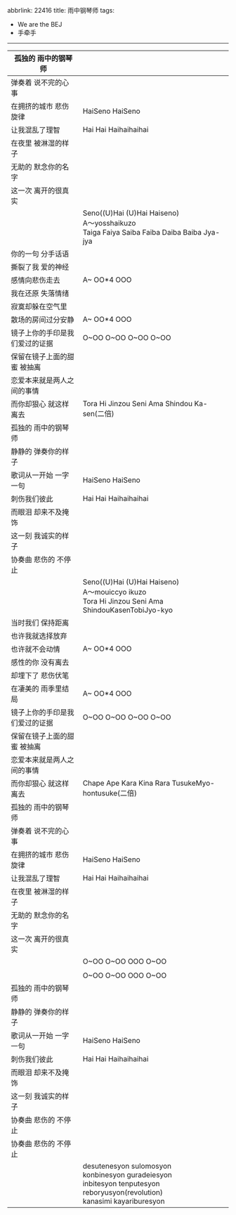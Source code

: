 abbrlink: 22416
title: 雨中钢琴师
tags:
  - We are the BEJ
  - 手牵手
---
|孤独的 雨中的钢琴师|      |
|--|--|
|弹奏着 说不完的心事|      |
|在拥挤的城市 悲伤旋律|HaiSeno HaiSeno |
|让我混乱了理智|Hai Hai Haihaihaihai|
|在夜里 被淋湿的样子|      |
|无助的 默念你的名字|      |
|这一次 离开的很真实|      |
|      |Seno((U)Hai (U)Hai Haiseno)<br>A～yosshaikuzo<br>Taiga Faiya Saiba Faiba Daiba Baiba Jya-jya|
|你的一句 分手话语|      |
|撕裂了我 爱的神经|      |
|感情向悲伤走去|A~ OO*4 OOO|
|我在还原 失落情绪|      |
|寂寞却躲在空气里|      |
|散场的房间过分安静|A~ OO*4 OOO|
|镜子上你的手印是我们爱过的证据|O~OO O~OO O~OO O~OO|
|保留在镜子上面的甜蜜 被抽离|      |
|恋爱本来就是两人之间的事情|      |
|而你却狠心 就这样离去|Tora Hi Jinzou Seni Ama Shindou Ka-sen(二倍)|
|孤独的 雨中的钢琴师|      |
|静静的 弹奏你的样子|      |
|歌词从一开始 一字一句|HaiSeno HaiSeno |
|刺伤我们彼此|Hai Hai Haihaihaihai|
|而眼泪 却来不及掩饰|      |
|这一刻 我诚实的样子|      |
|协奏曲 悲伤的 不停止|      |
|      |Seno((U)Hai (U)Hai Haiseno)<br>A～mouiccyo ikuzo<br>Tora Hi Jinzou Seni Ama ShindouKasenTobiJyo-kyo|
|当时我们 保持距离|      |
|也许我就选择放弃|      |
|也许就不会动情|A~ OO*4 OOO|
|感性的你 没有离去|      |
|却埋下了 悲伤伏笔|      |
|在凄美的 雨季里结局|A~ OO*4 OOO|
|镜子上你的手印是我们爱过的证据|O~OO O~OO O~OO O~OO|
|保留在镜子上面的甜蜜 被抽离|      |
|恋爱本来就是两人之间的事情|      |
|而你却狠心 就这样离去|Chape Ape Kara Kina Rara TusukeMyo-hontusuke(二倍)|
|孤独的 雨中的钢琴师|      |
|弹奏着 说不完的心事|      |
|在拥挤的城市 悲伤旋律|HaiSeno HaiSeno |
|让我混乱了理智|Hai Hai Haihaihaihai|
|在夜里 被淋湿的样子|      |
|无助的 默念你的名字|      |
|这一次 离开的很真实|      |
|      |O~OO O~OO OOO O~OO|
|      |      |
|      |O~OO O~OO OOO O~OO|
|孤独的 雨中的钢琴师|      |
|静静的 弹奏你的样子|      |
|歌词从一开始 一字一句|HaiSeno HaiSeno |
|刺伤我们彼此|Hai Hai Haihaihaihai|
|而眼泪 却来不及掩饰|      |
|这一刻 我诚实的样子|      |
|协奏曲 悲伤的 不停止|      |
|协奏曲 悲伤的 不停止|      |
|      |desutenesyon sulomosyon<br>konbinesyon guradeiesyon<br>inbitesyon tenputesyon reboryusyon(revolution)<br>kanasimi kayariburesyon|